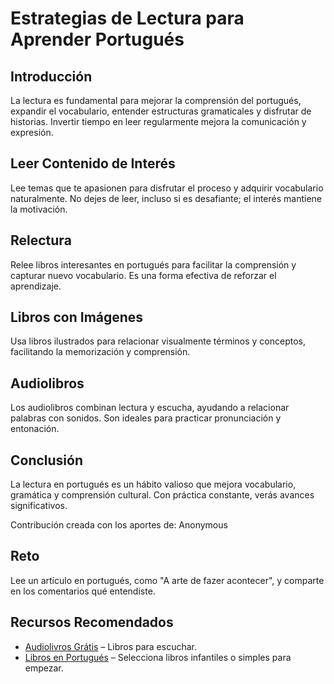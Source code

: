 # Estrategias de Lectura para Aprender Portugués

## Introducción
La lectura es fundamental para mejorar la comprensión del portugués, expandir el vocabulario, entender estructuras gramaticales y disfrutar de historias. Invertir tiempo en leer regularmente mejora la comunicación y expresión.

## Leer Contenido de Interés
Lee temas que te apasionen para disfrutar el proceso y adquirir vocabulario naturalmente. No dejes de leer, incluso si es desafiante; el interés mantiene la motivación.

## Relectura
Relee libros interesantes en portugués para facilitar la comprensión y capturar nuevo vocabulario. Es una forma efectiva de reforzar el aprendizaje.

## Libros con Imágenes
Usa libros ilustrados para relacionar visualmente términos y conceptos, facilitando la memorización y comprensión.

## Audiolibros
Los audiolibros combinan lectura y escucha, ayudando a relacionar palabras con sonidos. Son ideales para practicar pronunciación y entonación.

## Conclusión
La lectura en portugués es un hábito valioso que mejora vocabulario, gramática y comprensión cultural. Con práctica constante, verás avances significativos.

Contribución creada con los aportes de: Anonymous

## Reto
Lee un artículo en portugués, como "A arte de fazer acontecer", y comparte en los comentarios qué entendiste.

## Recursos Recomendados
- [Audiolivros Grátis](https://www.audiolivros.com) – Libros para escuchar.
- [Libros en Portugués](https://www.amazon.com) – Selecciona libros infantiles o simples para empezar.